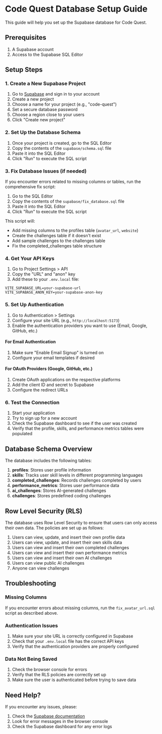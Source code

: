 # Code Quest Database Setup Guide

This guide will help you set up the Supabase database for Code Quest.

## Prerequisites

1. A Supabase account
2. Access to the Supabase SQL Editor

## Setup Steps

### 1. Create a New Supabase Project

1. Go to [Supabase](https://supabase.com/) and sign in to your account
2. Create a new project
3. Choose a name for your project (e.g., "code-quest")
4. Set a secure database password
5. Choose a region close to your users
6. Click "Create new project"

### 2. Set Up the Database Schema

1. Once your project is created, go to the SQL Editor
2. Copy the contents of the `supabase/schema.sql` file
3. Paste it into the SQL Editor
4. Click "Run" to execute the SQL script

### 3. Fix Database Issues (if needed)

If you encounter errors related to missing columns or tables, run the comprehensive fix script:

1. Go to the SQL Editor
2. Copy the contents of the `supabase/fix_database.sql` file
3. Paste it into the SQL Editor
4. Click "Run" to execute the SQL script

This script will:

- Add missing columns to the profiles table (`avatar_url`, `website`)
- Create the challenges table if it doesn't exist
- Add sample challenges to the challenges table
- Fix the completed_challenges table structure

### 4. Get Your API Keys

1. Go to Project Settings > API
2. Copy the "URL" and "anon" key
3. Add these to your `.env.local` file:

```env
VITE_SUPABASE_URL=your-supabase-url
VITE_SUPABASE_ANON_KEY=your-supabase-anon-key
```

### 5. Set Up Authentication

1. Go to Authentication > Settings
2. Configure your site URL (e.g., `http://localhost:5173`)
3. Enable the authentication providers you want to use (Email, Google, GitHub, etc.)

#### For Email Authentication

1. Make sure "Enable Email Signup" is turned on
2. Configure your email templates if desired

#### For OAuth Providers (Google, GitHub, etc.)

1. Create OAuth applications on the respective platforms
2. Add the client ID and secret to Supabase
3. Configure the redirect URLs

### 6. Test the Connection

1. Start your application
2. Try to sign up for a new account
3. Check the Supabase dashboard to see if the user was created
4. Verify that the profile, skills, and performance metrics tables were populated

## Database Schema Overview

The database includes the following tables:

1. **profiles**: Stores user profile information
2. **skills**: Tracks user skill levels in different programming languages
3. **completed_challenges**: Records challenges completed by users
4. **performance_metrics**: Stores user performance data
5. **ai_challenges**: Stores AI-generated challenges
6. **challenges**: Stores predefined coding challenges

## Row Level Security (RLS)

The database uses Row Level Security to ensure that users can only access their own data. The policies are set up as follows:

1. Users can view, update, and insert their own profile data
2. Users can view, update, and insert their own skills data
3. Users can view and insert their own completed challenges
4. Users can view and insert their own performance metrics
5. Users can view and insert their own AI challenges
6. Users can view public AI challenges
7. Anyone can view challenges

## Troubleshooting

### Missing Columns

If you encounter errors about missing columns, run the `fix_avatar_url.sql` script as described above.

### Authentication Issues

1. Make sure your site URL is correctly configured in Supabase
2. Check that your `.env.local` file has the correct API keys
3. Verify that the authentication providers are properly configured

### Data Not Being Saved

1. Check the browser console for errors
2. Verify that the RLS policies are correctly set up
3. Make sure the user is authenticated before trying to save data

## Need Help?

If you encounter any issues, please:

1. Check the [Supabase documentation](https://supabase.com/docs)
2. Look for error messages in the browser console
3. Check the Supabase dashboard for any error logs

